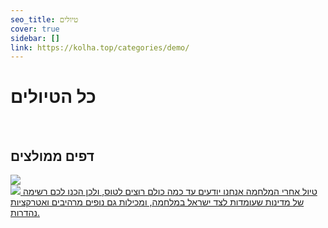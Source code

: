 ```yaml
---
seo_title: טיולים
cover: true
sidebar: []
link: https://kolha.top/categories/demo/
---
```

# כל הטיולים
<br>

## דפים ממולצים
<div class="tag-plugin sites-wrap"><div class="sitesjs-wrap"><div class="group-body">
<div class="site-card">
<a class="card-link" href="https://kolha.top/travel/tips/haaravot-barzel">
<img src="https://i.imgur.com/ppT2gvt.jpg" onerror="errorImgCover(this)"/>
<div class="info">
<img src="https://cdn.jsdelivr.net/gh/OfirApps/files@main/ibb-protected-url.webp" onerror="errorImgAvatar(this)"/>
<span class="title"> טיול אחרי המלחמה</span>
<span class="desc"> אנחנו יודעים עד כמה כולם רוצים לטוס,  ולכן הכנו לכם רשימה של מדינות שעומדות לצד ישראל במלחמה, ומכילות גם נופים מרהיבים ואטרקציות נהדרות.</span>
</div>
</a></div>
</div>
</div>
